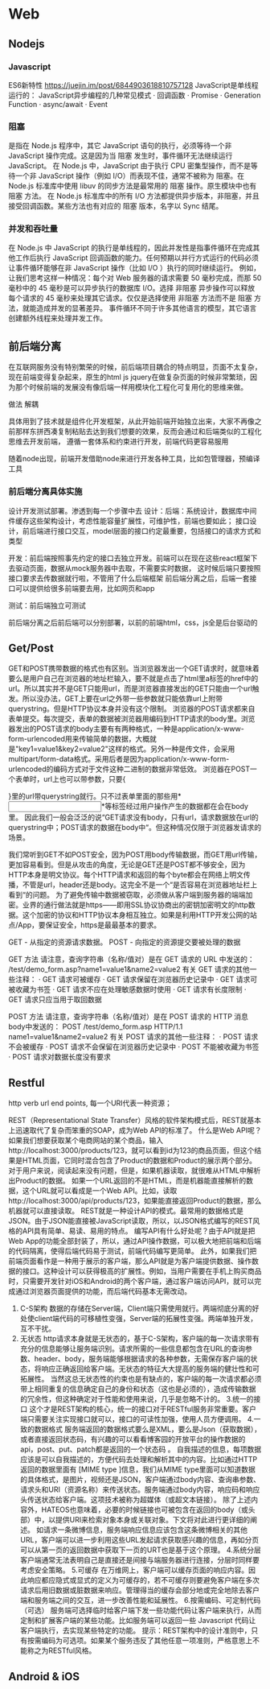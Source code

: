 # Web
## Nodejs

### Javascript 
ES6新特性
https://juejin.im/post/6844903618810757128
JavaScript是单线程运行的： JavaScript异步编程的几种常见模式
·    	回调函数
·    	Promise
·    	Generation Function
·    	async/await
·    	Event
 
 
### 阻塞 
是指在 Node.js 程序中，其它 JavaScript 语句的执行，必须等待一个非 JavaScript 操作完成。这是因为当 阻塞 发生时，事件循环无法继续运行 JavaScript。
在 Node.js 中，JavaScript 由于执行 CPU 密集型操作，而不是等待一个非 JavaScript 操作（例如 I/O）而表现不佳，通常不被称为 阻塞。在 Node.js 标准库中使用 libuv 的同步方法是最常用的 阻塞 操作。原生模块中也有 阻塞 方法。
在 Node.js 标准库中的所有 I/O 方法都提供异步版本，非阻塞，并且接受回调函数。某些方法也有对应的 阻塞 版本，名字以 Sync 结尾。
 
### 并发和吞吐量
在 Node.js 中 JavaScript 的执行是单线程的，因此并发性是指事件循环在完成其他工作后执行 JavaScript 回调函数的能力。任何预期以并行方式运行的代码必须让事件循环能够在非 JavaScript 操作（比如 I/O ）执行的同时继续运行。
例如，让我们思考这样一种情况：每个对 Web 服务器的请求需要 50 毫秒完成，而那 50 毫秒中的 45 毫秒是可以异步执行的数据库 I/O。选择 非阻塞 异步操作可以释放每个请求的 45 毫秒来处理其它请求。仅仅是选择使用 非阻塞 方法而不是 阻塞 方法，就能造成并发的显著差异。
事件循环不同于许多其他语言的模型，其它语言创建额外线程来处理并发工作。



## 前后端分离 
在互联网服务没有特别繁荣的时候，前后端项目耦合的特点明显，页面不太复杂，现在前端变得复杂起来，原生的html js jquery在做复杂页面的时候非常繁琐，因为那个时候前端的发展没有像后端一样用模块化工程化可复用化的思维来做。
 
做法
解耦
 
具体用到了技术就是组件化开发框架，从此开始前端开始独立出来，大家不再像之前那样东拼西凑复制粘贴去达到我们想要的效果，反而会通过和后端类似的工程化思维去开发前端，
遵循一套体系和约束进行开发，前端代码更容易服用
 
随着node出现，前端开发借助node来进行开发各种工具，比如包管理器，预编译工具
 
 
### 前后端分离具体实施
设计开发测试部署。渗透到每一个步骤中去
设计：后端：系统设计，数据库中间件缓存这些架构设计，考虑性能容量扩展性，可维护性，前端也要如此；
接口设计，前后端进行接口交互，model层面的接口约定最重要，包括接口的请求方式和类型
 
开发：前后端按照事先约定的接口去独立开发。前端可以在现在这些react框架下去驱动页面，数据从mock服务器中去取，不需要实时数据，
这时候后端只要按照接口要求去传数据就行啦，不管用了什么后端框架
前后端分离之后，后端一套接口可以提供给很多前端要去用，比如网页和app
 
 
测试：前后端独立可测试
 
前后端分离之后前后端可以分别部署，以前的前端html，css，js全是后台驱动的
 
 
 
 
## Get/Post
GET和POST携带数据的格式也有区别。当浏览器发出一个GET请求时，就意味着要么是用户自己在浏览器的地址栏输入，要不就是点击了html里a标签的href中的url。所以其实并不是GET只能用url，而是浏览器直接发出的GET只能由一个url触发。所以没办法，GET上要在url之外带一些参数就只能依靠url上附带querystring。但是HTTP协议本身并没有这个限制。
浏览器的POST请求都来自表单提交。每次提交，表单的数据被浏览器用编码到HTTP请求的body里。浏览器发出的POST请求的body主要有有两种格式，一种是application/x-www-form-urlencoded用来传输简单的数据，大概就是"key1=value1&key2=value2"这样的格式。另外一种是传文件，会采用multipart/form-data格式。采用后者是因为application/x-www-form-urlencoded的编码方式对于文件这种二进制的数据非常低效。
浏览器在POST一个表单时，url上也可以带参数，只要{<form action="url" >}里的url带querystring就行。只不过表单里面的那些用\*<input>\*等标签经过用户操作产生的数据都在会在body里。
因此我们一般会泛泛的说“GET请求没有body，只有url，请求数据放在url的querystring中；POST请求的数据在body中“。但这种情况仅限于浏览器发请求的场景。
 
我们常听到GET不如POST安全，因为POST用body传输数据，而GET用url传输，更加容易看到。但是从攻击的角度，无论是GET还是POST都不够安全，因为HTTP本身是明文协议。每个HTTP请求和返回的每个byte都会在网络上明文传播，不管是url，header还是body。这完全不是一个“是否容易在浏览器地址栏上看到“的问题。
为了避免传输中数据被窃取，必须做从客户端到服务器的端端加密。业界的通行做法就是https——即用SSL协议协商出的密钥加密明文的http数据。这个加密的协议和HTTP协议本身相互独立。如果是利用HTTP开发公网的站点/App，要保证安全，https是最最基本的要求。
 
GET - 从指定的资源请求数据。
POST - 向指定的资源提交要被处理的数据
 
GET 方法
请注意，查询字符串（名称/值对）是在 GET 请求的 URL 中发送的：
/test/demo_form.asp?name1=value1&name2=value2
有关 GET 请求的其他一些注释：
·   	GET 请求可被缓存
·   	GET 请求保留在浏览器历史记录中
·   	GET 请求可被收藏为书签
·   	GET 请求不应在处理敏感数据时使用
·   	GET 请求有长度限制
·   	GET 请求只应当用于取回数据
 
 
POST 方法
请注意，查询字符串（名称/值对）是在 POST 请求的 HTTP 消息body中发送的：
POST /test/demo_form.asp HTTP/1.1
name1=value1&name2=value2
有关 POST 请求的其他一些注释：
·   	POST 请求不会被缓存
·   	POST 请求不会保留在浏览器历史记录中
·   	POST 不能被收藏为书签
·   	POST 请求对数据长度没有要求
 
 
 
 
 
## Restful
http  verb
url end points, 每一个URI代表一种资源；
 
REST（Representational State Transfer）风格的软件架构模式后，REST就基本上迅速取代了复杂而笨重的SOAP，成为Web API的标准了。
什么是Web API呢？
如果我们想要获取某个电商网站的某个商品，输入http://localhost:3000/products/123，就可以看到id为123的商品页面，但这个结果是HTML页面，它同时混合包含了Product的数据和Product的展示两个部分。对于用户来说，阅读起来没有问题，但是，如果机器读取，就很难从HTML中解析出Product的数据。
如果一个URL返回的不是HTML，而是机器能直接解析的数据，这个URL就可以看成是一个Web API。比如，读取http://localhost:3000/api/products/123，如果能直接返回Product的数据，那么机器就可以直接读取。
REST就是一种设计API的模式。最常用的数据格式是JSON。由于JSON能直接被JavaScript读取，所以，以JSON格式编写的REST风格的API具有简单、易读、易用的特点。
编写API有什么好处呢？由于API就是把Web App的功能全部封装了，所以，通过API操作数据，可以极大地把前端和后端的代码隔离，使得后端代码易于测试，前端代码编写更简单。
此外，如果我们把前端页面看作是一种用于展示的客户端，那么API就是为客户端提供数据、操作数据的接口。这种设计可以获得极高的扩展性。例如，当用户需要在手机上购买商品时，只需要开发针对iOS和Android的两个客户端，通过客户端访问API，就可以完成通过浏览器页面提供的功能，而后端代码基本无需改动。
 
1. C-S架构
数据的存储在Server端，Client端只需使用就行。两端彻底分离的好处使client端代码的可移植性变强，Server端的拓展性变强。两端单独开发，互不干扰。
2. 无状态
http请求本身就是无状态的，基于C-S架构，客户端的每一次请求带有充分的信息能够让服务端识别。请求所需的一些信息都包含在URL的查询参数、header、body，服务端能够根据请求的各种参数，无需保存客户端的状态，将响应正确返回给客户端。无状态的特征大大提高的服务端的健壮性和可拓展性。
当然这总无状态性的约束也是有缺点的，客户端的每一次请求都必须带上相同重复的信息确定自己的身份和状态（这也是必须的），造成传输数据的冗余性，但这种确定对于性能和使用来说，几乎是忽略不计的。
3.统一的接口
这个才是REST架构的核心，统一的接口对于RESTful服务非常重要。客户端只需要关注实现接口就可以，接口的可读性加强，使用人员方便调用。
4.一致的数据格式
服务端返回的数据格式要么是XML，要么是Json（获取数据），或者直接返回状态码，有兴趣的可以看看博客园的开放平台的操作数据的api，post、put、patch都是返回的一个状态码 。
自我描述的信息，每项数据应该是可以自我描述的，方便代码去处理和解析其中的内容。比如通过HTTP返回的数据里面有 [MIME type ]信息，我们从MIME type里面可以知道数据的具体格式，是图片，视频还是JSON，客户端通过body内容、查询串参数、请求头和URI（资源名称）来传送状态。服务端通过body内容，响应码和响应头传送状态给客户端。这项技术被称为超媒体（或超文本链接）。
除了上述内容外，HATEOS也意味着，必要的时候链接也可被包含在返回的body（或头部）中，以提供URI来检索对象本身或关联对象。下文将对此进行更详细的阐述。
如请求一条微博信息，服务端响应信息应该包含这条微博相关的其他URL，客户端可以进一步利用这些URL发起请求获取感兴趣的信息，再如分页可以从第一页的返回数据中获取下一页的URT也是基于这个原理。
4.系统分层
客户端通常无法表明自己是直接还是间接与端服务器进行连接，分层时同样要考虑安全策略。
5.可缓存
在万维网上，客户端可以缓存页面的响应内容。因此响应都应隐式或显式的定义为可缓存的，若不可缓存则要避免客户端在多次请求后用旧数据或脏数据来响应。管理得当的缓存会部分地或完全地除去客户端和服务端之间的交互，进一步改善性能和延展性。
6.按需编码、可定制代码（可选）
服务端可选择临时给客户端下发一些功能代码让客户端来执行，从而定制和扩展客户端的某些功能。比如服务端可以返回一些 Javascript 代码让客户端执行，去实现某些特定的功能。 提示：REST架构中的设计准则中，只有按需编码为可选项。如果某个服务违反了其他任意一项准则，严格意思上不能称之为RESTful风格。


## Android & iOS
